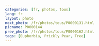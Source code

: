 ```yaml
---
categories: [fr, photos, tous]
lang: fr
layout: photo
next_photo: /fr/photos/tous/P0000131.html
picname: P0000144
prev_photo: /fr/photos/tous/P0000162.html
tags: [Euphorbia, Prickly Pear, Tree]
---
```

